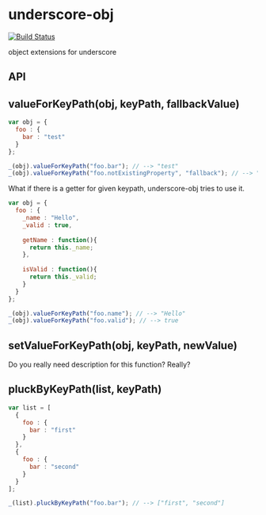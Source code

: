 # underscore-obj

[![Build Status](https://travis-ci.org/jeeeyul/underscore-obj.png?branch=master)](https://travis-ci.org/jeeeyul/underscore-obj)

object extensions for underscore

## API

## valueForKeyPath(obj, keyPath, fallbackValue)
```javascript
var obj = {
  foo : {
    bar : "test"
  }
};

_(obj).valueForKeyPath("foo.bar"); // --> "test"
_(obj).valueForKeyPath("foo.notExistingProperty", "fallback"); // --> "fallback"
```

What if there is a getter for given keypath, underscore-obj tries to use it.
```javascript
var obj = {
  foo : {
    _name : "Hello",
    _valid : true,
    
    getName : function(){
      return this._name;
    },
    
    isValid : function(){
      return this._valid;
    }
  }
};

_(obj).valueForKeyPath("foo.name"); // --> "Hello"
_(obj).valueForKeyPath("foo.valid"); // --> true
```

## setValueForKeyPath(obj, keyPath, newValue)
Do you really need description for this function? Really?

## pluckByKeyPath(list, keyPath)
```javascript
var list = [
  {
    foo : {
      bar : "first"
    }
  },
  {
    foo : {
      bar : "second"
    }
  }
];

_(list).pluckByKeyPath("foo.bar"); // --> ["first", "second"]
```
